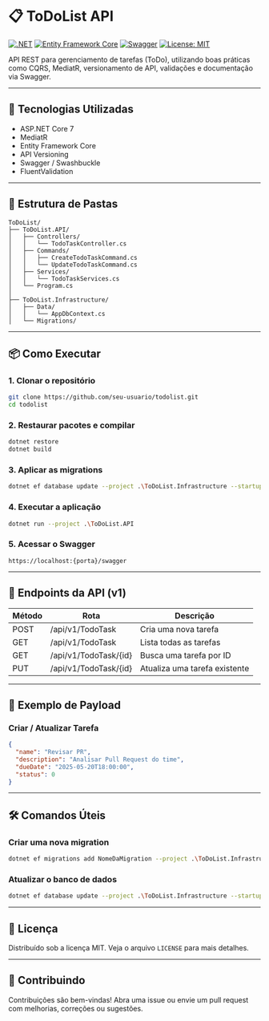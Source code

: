 
# 📋 ToDoList API

[![.NET](https://img.shields.io/badge/.NET-7.0-blue)](https://dotnet.microsoft.com/)
[![Entity Framework Core](https://img.shields.io/badge/EF%20Core-7.0-green)](https://docs.microsoft.com/ef/)
[![Swagger](https://img.shields.io/badge/Swagger-Enabled-yellow)](https://swagger.io/)
[![License: MIT](https://img.shields.io/badge/License-MIT-brightgreen.svg)](https://opensource.org/licenses/MIT)

API REST para gerenciamento de tarefas (ToDo), utilizando boas práticas como CQRS, MediatR, versionamento de API, validações e documentação via Swagger.

---

## 🚀 Tecnologias Utilizadas

- ASP.NET Core 7
- MediatR
- Entity Framework Core
- API Versioning
- Swagger / Swashbuckle
- FluentValidation

---

## 📁 Estrutura de Pastas

```
ToDoList/
├── ToDoList.API/
│   ├── Controllers/
│   │   └── TodoTaskController.cs
│   ├── Commands/
│   │   ├── CreateTodoTaskCommand.cs
│   │   └── UpdateTodoTaskCommand.cs
│   ├── Services/
│   │   └── TodoTaskServices.cs
│   └── Program.cs
│
├── ToDoList.Infrastructure/
│   ├── Data/
│   │   └── AppDbContext.cs
│   └── Migrations/
```

---

## 📦 Como Executar

### 1. Clonar o repositório

```bash
git clone https://github.com/seu-usuario/todolist.git
cd todolist
```

### 2. Restaurar pacotes e compilar

```bash
dotnet restore
dotnet build
```

### 3. Aplicar as migrations

```bash
dotnet ef database update --project .\ToDoList.Infrastructure --startup-project .\ToDoList.API
```

### 4. Executar a aplicação

```bash
dotnet run --project .\ToDoList.API
```

### 5. Acessar o Swagger

```
https://localhost:{porta}/swagger
```

---

## 📘 Endpoints da API (v1)

| Método | Rota                      | Descrição                      |
|--------|---------------------------|--------------------------------|
| POST   | /api/v1/TodoTask          | Cria uma nova tarefa           |
| GET    | /api/v1/TodoTask          | Lista todas as tarefas         |
| GET    | /api/v1/TodoTask/{id}     | Busca uma tarefa por ID        |
| PUT    | /api/v1/TodoTask/{id}     | Atualiza uma tarefa existente  |

---

## 🧪 Exemplo de Payload

### Criar / Atualizar Tarefa

```json
{
  "name": "Revisar PR",
  "description": "Analisar Pull Request do time",
  "dueDate": "2025-05-20T18:00:00",
  "status": 0
}
```

---

## 🛠️ Comandos Úteis

### Criar uma nova migration

```bash
dotnet ef migrations add NomeDaMigration --project .\ToDoList.Infrastructure --startup-project .\ToDoList.API
```

### Atualizar o banco de dados

```bash
dotnet ef database update --project .\ToDoList.Infrastructure --startup-project .\ToDoList.API
```

---

## 📄 Licença

Distribuído sob a licença MIT. Veja o arquivo `LICENSE` para mais detalhes.

---

## 🤝 Contribuindo

Contribuições são bem-vindas! Abra uma issue ou envie um pull request com melhorias, correções ou sugestões.
